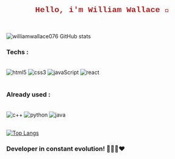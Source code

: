 ### <h2 style="display:flex; justify-content:center; color:firebrick; font-family:'Courier New'; font-weight: bold;"> Hello, i'm William Wallace 👋 
<br/>

![williamwallace076 GitHub stats](https://github-readme-stats.vercel.app/api?username=williamwallace&show_icons=true&theme=synthwave)

### Techs :

<div style="display:inline_block"><br/>
<img align="center" alt="html5" src="https://img.shields.io/badge/HTML5-E34F26?style=for-the-badge&logo=html5&logoColor=white" />  
<img align="center" alt="css3" src="https://img.shields.io/badge/CSS3-1572B6?style=for-the-badge&logo=css3&logoColor=white" />  
<img align="center" alt="javaScript" src="https://img.shields.io/badge/JavaScript-F7DF1E?style=for-the-badge&logo=javascript&logoColor=black" /> 
<img align="center" alt="react" src="https://img.shields.io/badge/React-20232A?style=for-the-badge&logo=react&logoColor=61DAFB" /> 
  
</div><br/>

### Already used :

<div style="display:inline_block"><br/>     
<img align="center" alt="c++" src="https://img.shields.io/badge/C%2B%2B-00599C?style=for-the-badge&logo=c%2B%2B&logoColor=white" />  
<img align="center" alt="python" src="https://img.shields.io/badge/Python-14354C?style=for-the-badge&logo=python&logoColor=whit" />  
<img align="center" alt="java" src="https://img.shields.io/badge/Java-ED8B00?style=for-the-badge&logo=java&logoColor=whit" />  
</div><br/>

  [![Top Langs](https://github-readme-stats.vercel.app/api/top-langs/?username=anuraghazra&layout=compact)](https://github.com/anuraghazra/github-readme-stats)


### Developer in constant evolution! 👨‍💻🤓❤️

